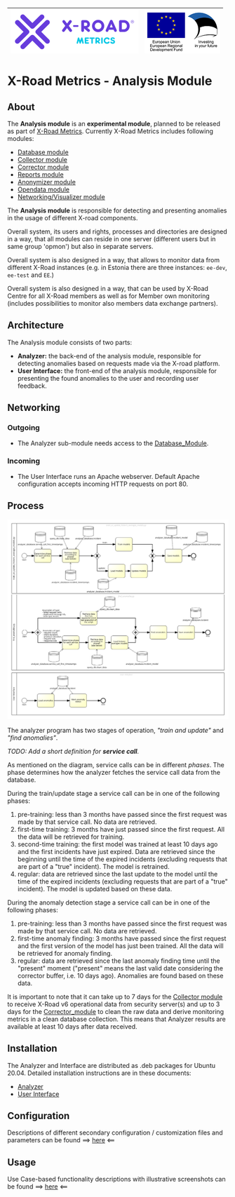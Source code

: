 
| [![X-ROAD](img/xroad-metrics-100.png)](https://x-road.global/) | ![European Union / European Regional Development Fund / Investing in your future](img/eu_rdf_100_en.png "Documents that are tagged with EU/SF logos must keep the logos until 1.11.2022. If it has not stated otherwise in the documentation. If new documentation is created  using EU/SF resources the logos must be tagged appropriately so that the deadline for logos could be found.") |
| :-------------------------------------------------- | -------------------------: |

# X-Road Metrics - Analysis Module

## About

The **Analysis module** is an **experimental module**, planned to be released as part of [X-Road Metrics](../README.md).
Currently X-Road Metrics includes following modules:
 - [Database module](../database_module.md)
 - [Collector module](../collector_module.md)
 - [Corrector module](../corrector_module.md) 
 - [Reports module](../reports_module.md) 
 - [Anonymizer module](../anonymizer_module.md)
 - [Opendata module](../opendata_module.md) 
 - [Networking/Visualizer module](../networking_module.md)


The **Analysis module** is responsible for detecting and presenting anomalies in the usage of different X-road components. 

Overall system, its users and rights, processes and directories are designed in a way, that all modules can reside in one server (different users but in same group 'opmon') but also in separate servers. 

Overall system is also designed in a way, that allows to monitor data from different X-Road instances (e.g. in 
Estonia there are three instances: `ee-dev`, `ee-test` and `EE`.)

Overall system is also designed in a way, that can be used by X-Road Centre for all X-Road members as well as for Member own monitoring (includes possibilities to monitor also members data exchange partners).

## Architecture

The Analysis module consists of two parts:

- **Analyzer:** the back-end of the analysis module, responsible for detecting anomalies based on requests made via the X-road platform.
- **User Interface:** the front-end of the analysis module, responsible for presenting the found anomalies to the user and recording user feedback.

## Networking

### Outgoing
- The Analyzer sub-module needs access to the [Database_Module](../database_module.md).

### Incoming
- The User Interface runs an Apache webserver. Default Apache configuration accepts incoming HTTP requests on port 80. 

## Process
![analysis module diagram](img/analysis_module/x_road_analyzer.png "Analysis module diagram")

The analyzer program has two stages of operation, *"train and update"* and *"find anomalies"*. 

*TODO: Add a short definition for **service call**.*

As mentioned on the diagram, service calls can be in different *phases*. The phase determines how the analyzer fetches the service call data from the database.

During the train/update stage a service call can be in one of the following phases:

1) pre-training: less than 3 months have passed since the first request was made by that service call. No data are retrieved.
2) first-time training: 3 months have just passed since the first request. All the data will be retrieved for training.
3) second-time training: the first model was trained at least 10 days ago and the first incidents have just expired. Data are retrieved since the beginning until the time of the expired incidents (excluding requests that are part of a "true" incident). The model is retrained.
4) regular: data are retrieved since the last update to the model until the time of the expired incidents (excluding requests that are part of a "true" incident). The model is updated based on these data.

During the anomaly detection stage a service call can be in one of the following phases:

1) pre-training: less than 3 months have passed since the first request was made by that service call. No data are retrieved.
2) first-time anomaly finding: 3 months have passed since the first request and the first version of the model has just been trained. All the data will be retrieved for anomaly finding.
3) regular: data are retrieved since the last anomaly finding time until the "present" moment ("present" means the last valid date considering the corrector buffer, i.e. 10 days ago). Anomalies are found based on these data.

It is important to note that it can take up to 7 days for the [Collector module](collector_module.md) to receive X-Road v6 operational data from security server(s) and up to 3 days for the [Corrector_module](corrector_module.md) to clean the raw data and derive monitoring metrics in a clean database collection.
This means that Analyzer results are available at least 10 days after data received.

## Installation
The Analyzer and Interface are distributed as .deb packages for Ubuntu 20.04. Detailed installation instructions are in these documents: 
* [Analyzer](analysis_module/analyzer_installation.md)
* [User Interface](analysis_module/ui_installation.md)

## Configuration
Descriptions of different secondary configuration / customization files and parameters can be found ==> [here](analysis_module/customization.md) <==

## Usage
Use Case-based functionality descriptions with illustrative screenshots can be found ==> [here](analysis_module/ui_usage.md) <==
